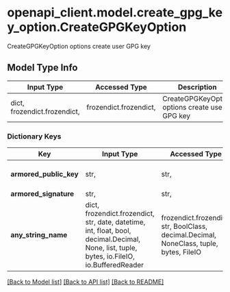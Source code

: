 # openapi_client.model.create_gpg_key_option.CreateGPGKeyOption

CreateGPGKeyOption options create user GPG key

## Model Type Info
Input Type | Accessed Type | Description | Notes
------------ | ------------- | ------------- | -------------
dict, frozendict.frozendict,  | frozendict.frozendict,  | CreateGPGKeyOption options create user GPG key | 

### Dictionary Keys
Key | Input Type | Accessed Type | Description | Notes
------------ | ------------- | ------------- | ------------- | -------------
**armored_public_key** | str,  | str,  | An armored GPG key to add | 
**armored_signature** | str,  | str,  |  | [optional] 
**any_string_name** | dict, frozendict.frozendict, str, date, datetime, int, float, bool, decimal.Decimal, None, list, tuple, bytes, io.FileIO, io.BufferedReader | frozendict.frozendict, str, BoolClass, decimal.Decimal, NoneClass, tuple, bytes, FileIO | any string name can be used but the value must be the correct type | [optional]

[[Back to Model list]](../../README.md#documentation-for-models) [[Back to API list]](../../README.md#documentation-for-api-endpoints) [[Back to README]](../../README.md)

